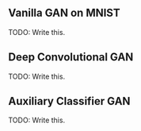 ## Vanilla GAN on MNIST

TODO: Write this.

## Deep Convolutional GAN

TODO: Write this.

## Auxiliary Classifier GAN

TODO: Write this.

